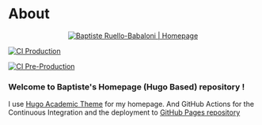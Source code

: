 # About

<p align="center"><a href="https://brbabaloni.github.io" target="_blank" rel="noopener"><img src="https://brbabaloni.github.io/authors/brbabaloni/avatar_hu81f30a7a59f3022df0190f92cf907454_551852_270x270_fill_lanczos_center_3.png" alt="Baptiste Ruello-Babaloni | Homepage"></a></p>

[![CI Production](https://github.com/brbabaloni/brbabaloni-homepage/actions/workflows/main.yml/badge.svg?branch=production)](https://github.com/brbabaloni/brbabaloni-homepage/actions/workflows/production.yml)

[![CI Pre-Production](https://github.com/brbabaloni/brbabaloni-homepage/actions/workflows/main.yml/badge.svg?branch=production)](https://github.com/brbabaloni/brbabaloni-homepage/actions/workflows/pre-production.yml)

### Welcome to Baptiste's Homepage (Hugo Based) repository !

I use [Hugo Academic Theme](https://github.com/wowchemy/starter-hugo-academic) for my homepage. And GitHub Actions for the Continuous Integration and the deployment to [GitHub Pages repository](https://github.com/brbabaloni/brbabaloni.github.io)
